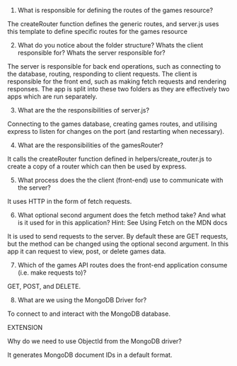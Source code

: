 1. What is responsible for defining the routes of the games resource?

The createRouter function defines the generic routes, and server.js uses this template
to define specific routes for the games resource

2. What do you notice about the folder structure? Whats the client responsible for? Whats the server responsible for?

The server is responsible for back end operations, such as connecting to the database, routing,
responding to client requests.
The client is responsible for the front end, such as making fetch requests and rendering responses.
The app is split into these two folders as they are effectively two apps which are run separately.

3. What are the the responsibilities of server.js?

Connecting to the games database, creating games routes, and utilising express to listen for changes on the
port (and restarting when necessary).

4. What are the responsibilities of the gamesRouter?

It calls the createRouter function defined in helpers/create_router.js to create a copy of a router which
can then be used by express.

5. What process does the the client (front-end) use to communicate with the server?

It uses HTTP in the form of fetch requests.

6. What optional second argument does the fetch method take? And what is it used for in this application? Hint: See Using Fetch on the MDN docs

It is used to send requests to the server. By default these are GET requests, but the method can be changed
using the optional second argument. In this app it can request to view, post, or delete games data.

7. Which of the games API routes does the front-end application consume (i.e. make requests to)?

GET, POST, and DELETE.

8. What are we using the MongoDB Driver for?

To connect to and interact with the MongoDB database.

EXTENSION

Why do we need to use ObjectId from the MongoDB driver?

It generates MongoDB document IDs in a default format.